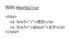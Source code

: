With [`@marko/run`](https://github.com/marko-js/run/tree/main/packages/serve)

```marko
<nav>
  <a href="/">首页</a>
  <a href="/about">关于</a>
</nav>
```
